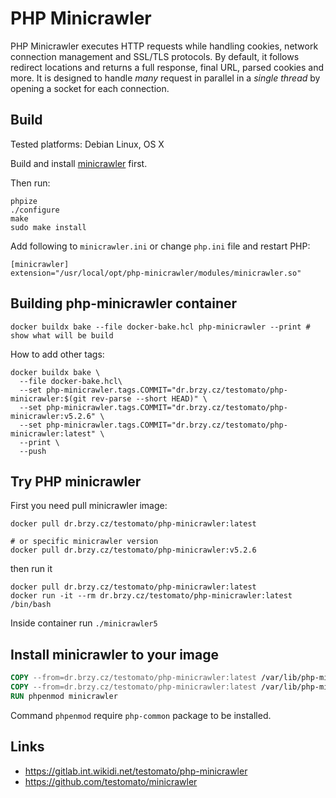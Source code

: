# PHP Minicrawler

PHP Minicrawler executes HTTP requests while handling cookies, network connection management and SSL/TLS protocols.
By default, it follows redirect locations and returns a full response, final URL, parsed cookies and more.
It is designed to handle *many* request in parallel in a *single thread* by opening a socket for each connection.

## Build

Tested platforms: Debian Linux, OS X

Build and install [minicrawler](https://github.com/testomato/minicrawler) first.

Then run:

```
phpize
./configure
make
sudo make install
```

Add following to `minicrawler.ini` or change `php.ini` file and restart PHP:

```
[minicrawler]
extension="/usr/local/opt/php-minicrawler/modules/minicrawler.so"
```

## Building php-minicrawler container

```shell
docker buildx bake --file docker-bake.hcl php-minicrawler --print # show what will be build
```

How to add other tags:

```shell
docker buildx bake \
  --file docker-bake.hcl\
  --set php-minicrawler.tags.COMMIT="dr.brzy.cz/testomato/php-minicrawler:$(git rev-parse --short HEAD)" \
  --set php-minicrawler.tags.COMMIT="dr.brzy.cz/testomato/php-minicrawler:v5.2.6" \
  --set php-minicrawler.tags.COMMIT="dr.brzy.cz/testomato/php-minicrawler:latest" \
  --print \
  --push
```

## Try PHP minicrawler

First you need pull minicrawler image:

```shell
docker pull dr.brzy.cz/testomato/php-minicrawler:latest

# or specific minicrawler version
docker pull dr.brzy.cz/testomato/php-minicrawler:v5.2.6
```

then run it

```shell
docker pull dr.brzy.cz/testomato/php-minicrawler:latest
docker run -it --rm dr.brzy.cz/testomato/php-minicrawler:latest /bin/bash
```

Inside container run `./minicrawler5`

## Install minicrawler to your image

```dockerfile
COPY --from=dr.brzy.cz/testomato/php-minicrawler:latest /var/lib/php-minicrawler/usr /usr
COPY --from=dr.brzy.cz/testomato/php-minicrawler:latest /var/lib/php-minicrawler/etc /etc
RUN phpenmod minicrawler
```

Command `phpenmod` require `php-common` package to be installed.

## Links

* https://gitlab.int.wikidi.net/testomato/php-minicrawler
* https://github.com/testomato/minicrawler
